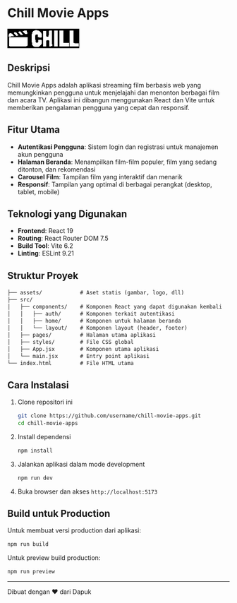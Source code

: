 # Chill Movie Apps

![Chill Movie Apps Logo](/assets/images/logo/LogoWithBG.png)

## Deskripsi

Chill Movie Apps adalah aplikasi streaming film berbasis web yang memungkinkan pengguna untuk menjelajahi dan menonton berbagai film dan acara TV. Aplikasi ini dibangun menggunakan React dan Vite untuk memberikan pengalaman pengguna yang cepat dan responsif.

## Fitur Utama

- **Autentikasi Pengguna**: Sistem login dan registrasi untuk manajemen akun pengguna
- **Halaman Beranda**: Menampilkan film-film populer, film yang sedang ditonton, dan rekomendasi
- **Carousel Film**: Tampilan film yang interaktif dan menarik
- **Responsif**: Tampilan yang optimal di berbagai perangkat (desktop, tablet, mobile)

## Teknologi yang Digunakan

- **Frontend**: React 19
- **Routing**: React Router DOM 7.5
- **Build Tool**: Vite 6.2
- **Linting**: ESLint 9.21

## Struktur Proyek

```
├── assets/            # Aset statis (gambar, logo, dll)
├── src/
│   ├── components/    # Komponen React yang dapat digunakan kembali
│   │   ├── auth/      # Komponen terkait autentikasi
│   │   ├── home/      # Komponen untuk halaman beranda
│   │   └── layout/    # Komponen layout (header, footer)
│   ├── pages/         # Halaman utama aplikasi
│   ├── styles/        # File CSS global
│   ├── App.jsx        # Komponen utama aplikasi
│   └── main.jsx       # Entry point aplikasi
└── index.html         # File HTML utama
```

## Cara Instalasi

1. Clone repositori ini
   ```bash
   git clone https://github.com/username/chill-movie-apps.git
   cd chill-movie-apps
   ```

2. Install dependensi
   ```bash
   npm install
   ```

3. Jalankan aplikasi dalam mode development
   ```bash
   npm run dev
   ```

4. Buka browser dan akses `http://localhost:5173`

## Build untuk Production

Untuk membuat versi production dari aplikasi:

```bash
npm run build
```

Untuk preview build production:

```bash
npm run preview
```


---

Dibuat dengan ❤️ dari Dapuk
